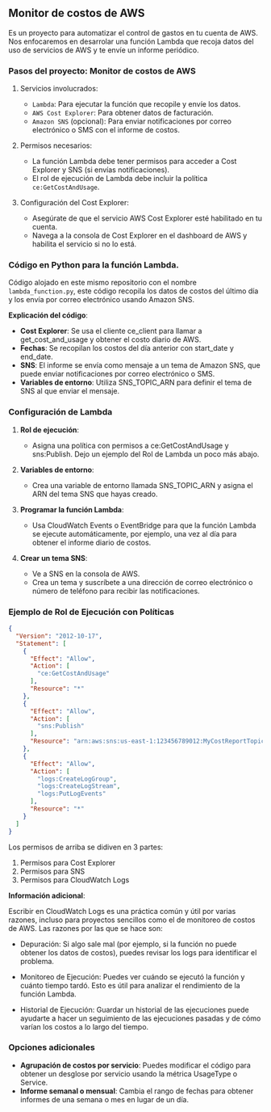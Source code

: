 ## Monitor de costos de AWS

Es un proyecto para automatizar el control de gastos en tu cuenta de AWS. Nos enfocaremos en desarrolar una función Lambda que recoja datos del uso de servicios de AWS y te envíe un informe periódico.

### Pasos del proyecto: Monitor de costos de AWS

1. Servicios involucrados:
    - `Lambda`: Para ejecutar la función que recopile y envíe los datos.
    - `AWS Cost Explorer`: Para obtener datos de facturación.
    - `Amazon SNS` (opcional): Para enviar notificaciones por correo electrónico o SMS con el informe de costos.

2. Permisos necesarios:
    - La función Lambda debe tener permisos para acceder a Cost Explorer y SNS (si envías notificaciones).
    - El rol de ejecución de Lambda debe incluir la política `ce:GetCostAndUsage`.

3. Configuración del Cost Explorer:
    - Asegúrate de que el servicio AWS Cost Explorer esté habilitado en tu cuenta.
    - Navega a la consola de Cost Explorer en el dashboard de AWS y habilita el servicio si no lo está.

### Código en Python para la función Lambda.

Código alojado en este mismo repositorio con el nombre `lambda_function.py`, este código recopila los datos de costos del último día y los envía por correo electrónico usando Amazon SNS.

**Explicación del código**:

- **Cost Explorer**: Se usa el cliente ce_client para llamar a get_cost_and_usage y obtener el costo diario de AWS.
- **Fechas**: Se recopilan los costos del día anterior con start_date y end_date.
- **SNS**: El informe se envía como mensaje a un tema de Amazon SNS, que puede enviar notificaciones por correo electrónico o SMS.
- **Variables de entorno**: Utiliza SNS_TOPIC_ARN para definir el tema de SNS al que enviar el mensaje.

### Configuración de Lambda

1. **Rol de ejecución**:
    - Asigna una política con permisos a ce:GetCostAndUsage y sns:Publish. Dejo un ejemplo del Rol de Lambda un poco más abajo.

2. **Variables de entorno**:
    - Crea una variable de entorno llamada SNS_TOPIC_ARN y asigna el ARN del tema SNS que hayas creado.

3. **Programar la función Lambda**:
    - Usa CloudWatch Events o EventBridge para que la función Lambda se ejecute automáticamente, por ejemplo, una vez al día para obtener el informe diario de costos.

4. **Crear un tema SNS**:
    - Ve a SNS en la consola de AWS.
    - Crea un tema y suscríbete a una dirección de correo electrónico o número de teléfono para recibir las notificaciones.

### Ejemplo de Rol de Ejecución con Políticas

```json
{
  "Version": "2012-10-17",
  "Statement": [
    {
      "Effect": "Allow",
      "Action": [
        "ce:GetCostAndUsage"
      ],
      "Resource": "*"
    },
    {
      "Effect": "Allow",
      "Action": [
        "sns:Publish"
      ],
      "Resource": "arn:aws:sns:us-east-1:123456789012:MyCostReportTopic"
    },
    {
      "Effect": "Allow",
      "Action": [
        "logs:CreateLogGroup",
        "logs:CreateLogStream",
        "logs:PutLogEvents"
      ],
      "Resource": "*"
    }
  ]
}
```

Los permisos de arriba se didiven en 3 partes: 

1. Permisos para Cost Explorer
2. Permisos para SNS
3. Permisos para CloudWatch Logs

**Información adicional**:

Escribir en CloudWatch Logs es una práctica común y útil por varias razones, incluso para proyectos sencillos como el de monitoreo de costos de AWS. Las razones por las que se hace son:

- Depuración: Si algo sale mal (por ejemplo, si la función no puede obtener los datos de costos), puedes revisar los logs para identificar el problema.

- Monitoreo de Ejecución: Puedes ver cuándo se ejecutó la función y cuánto tiempo tardó. Esto es útil para analizar el rendimiento de la función Lambda.

- Historial de Ejecución: Guardar un historial de las ejecuciones puede ayudarte a hacer un seguimiento de las ejecuciones pasadas y de cómo varían los costos a lo largo del tiempo.


### Opciones adicionales

- **Agrupación de costos por servicio**: Puedes modificar el código para obtener un desglose por servicio usando la métrica UsageType o Service.
- **Informe semanal o mensual**: Cambia el rango de fechas para obtener informes de una semana o mes en lugar de un día.